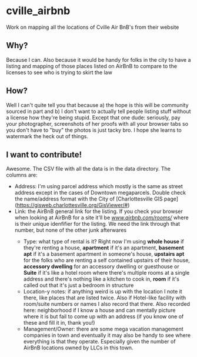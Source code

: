 # cville_airbnb
Work on mapping all the locations of Cville Air BnB's from their website

## Why?
Because I can. Also because it would be handy for folks in the city to have a listing and mapping of those places listed on AirBnB to compare to the licenses to see who is trying to skirt the law

## How?
Well I can't quite tell you that because a) the hope is this will be community sourced in part and b) I don't want to actually tell people listing stuff without a license how they're being stupid. Except that one dude: seriously, pay your photographer, screenshots of her proofs with all your browser tabs so you don't have to "buy" the photos is just tacky bro. I hope she learns to watermark the heck out of things.

## I want to contribute!
Awesome. The CSV file with all the data is in the data directory. The columns are:
- Address: I'm using parcel address which mostly is the same as street address except in the cases of Downtown megaparcels. Double check the name/address format with the City of [Charlottesville GIS page] (https://gisweb.charlottesville.org/GisViewer/#)
- Link: the AirBnB general link for the listing. If you check your browser when looking at AirBnB for a site it'll be _www.airbnb.com/rooms/<somenumber>_ where <somenumber> is their unique idenfifier for the listing. We need the link through that number, but none of the other junk afterwares
  - Type: what type of rental is it? Right now I'm using __whole house__ if they're renting a house, __apartment__ if it's an apartment, __basement apt__ if it's a basement apartment in someone's house, __upstairs apt__ for the folks who are renting a self contained upstairs of their house, __accessory dwelling__ for an accessory dwelling or guesthouse or __Suite__ if it's like a hotel room where there's multiple rooms at a single address and there's nothing like a kitchen to cook in, __room__ if it's called out that it's just a bedroom in structure
  - Location-y notes: if anything weird is up with the location I note it there, like places that are listed twice. Also if Hotel-like facility with room/suite numbers or names I also record that there. Also recorded here: neighborhood if I know a house and can mentally picture where it is but fail to come up with an address (if you know one of these and fill it in, thank you!)
  - Management/Owner: there are some mega vacation management companies in town and eventually it may also be handy to see where everything is that they operate. Especially given the number of AirBnB locations owned by LLCs in this town.

